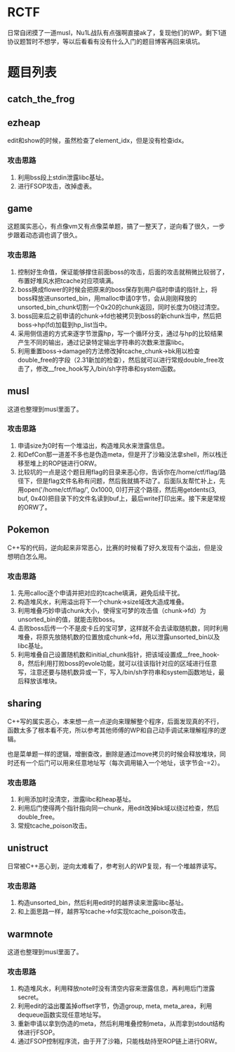 # RCTF 

日常自闭摸了一道musl，Nu1L战队有点强啊直接ak了，复现他们的WP。剩下1道协议题暂时不想学，等以后看看有没有什么入门的题目博客再回来填坑。

# 题目列表

## catch_the_frog


## ezheap

edit和show的时候，虽然检查了element_idx，但是没有检查idx。

### 攻击思路
1. 利用bss段上stdin泄露libc基址。
2. 进行FSOP攻击，改掉虚表。

## game

这题属实恶心，有点像vm又有点像菜单题，搞了一整天了，逆向看了很久，一步步跟着动态调也调了很久。

### 攻击思路
1. 控制好生命值，保证能够撑住前面boss的攻击，后面的攻击就稍微比较弱了，布置好堆风水把tcache对应项填满。
2. boss换成flower的时候会把原来的boss保存到用户临时申请的指针上，将boss释放进unsorted_bin，用malloc申请0字节，会从刚刚释放的unsorted_bin_chunk切割一个0x20的chunk返回，同时长度为0绕过清空。
3. boss回来后之前申请的chunk->fd也被拷贝到boss的新chunk当中，然后把boss->hp(fd)加载到hp_list当中。
4. 采用侧信道的方式来逐字节泄露hp，写一个循环分支，通过与hp的比较结果产生不同的输出，通过记录特定输出字符串的次数来泄露libc。
5. 利用重置boss->damage的方法修改掉tcache_chunk->bk用以检查double_free的字段（2.31新加的检查），然后就可以进行常规double_free攻击了，修改__free_hook写入/bin/sh字符串和system函数。


## musl

这道也整理到musl里面了。

### 攻击思路
1. 申请size为0时有一个堆溢出，构造堆风水来泄露信息。
2. 和DefCon那一道差不多也是伪造meta，但是开了沙箱没法拿shell，所以栈迁移至堆上的ROP链进行ORW。
3. 比较坑的一点是这个题目用flag的目录来恶心你，告诉你在/home/ctf/flag/路径下，但是flag文件名称有问题，然后我就搞不动了。后面队友帮忙补上，先用open('/home/ctf/flag/', 0x1000, 0)打开这个路径，然后用getdents(3, buf, 0x40)把目录下的文件名读到buf上，最后write打印出来。接下来是常规的ORW了。

## Pokemon

C++写的代码，逆向起来非常恶心，比赛的时候看了好久发现有个溢出，但是没想明白怎么用。

### 攻击思路
1. 先用calloc逐个申请并把对应的tcache填满，避免后续干扰。
2. 构造堆风水，利用溢出将下一个chunk->size域改大造成堆叠。
3. 利用堆叠巧妙申请chunk大小，使得宝可梦的攻击值（chunk->fd）为unsorted_bin的值，就能击败boss。
4. 击败boss后传一个不是皮卡丘的宝可梦，这样就不会去读取随机数，同时利用堆叠，将原先放随机数的位置放成chunk->fd，用以泄露unsorted_bin以及libc基址。
5. 利用堆叠自己设置随机数和initial_chunk指针，把该域设置成__free_hook-8，然后利用打败boss的evole功能，就可以往该指针对应的区域进行任意写，注意还要与随机数异或一下，写入/bin/sh字符串和system函数地址，最后释放该堆块。

## sharing

C++写的属实恶心，本来想一点一点逆向来理解整个程序，后面发现真的不行，函数太多了根本看不完，所以参考其他师傅的WP和自己动手调试来理解程序的逻辑。

也是菜单题一样的逻辑，增删查改，删除是通过move拷贝的时候会释放堆块，同时还有一个后门可以用来任意地址写（每次调用输入一个地址，该字节会-=2）。

### 攻击思路
1. 利用添加时没清空，泄露libc和heap基址。
2. 利用后门使得两个指针指向同一chunk，用edit改掉bk域以绕过检查，然后double_free。
3. 常规tcache_poison攻击。

## unistruct

日常被C++恶心到，逆向太难看了，参考别人的WP复现，有一个堆越界读写。

### 攻击思路
1. 构造unsorted_bin，然后利用edit时的越界读来泄露libc基址。
2. 和上面思路一样，越界写tcache->fd实现tcache_poison攻击。


## warmnote

这道也整理到musl里面了。

### 攻击思路
1. 构造堆风水，利用释放note时没有清空内容来泄露信息，再利用后门泄露secret。
2. 利用edit的溢出覆盖掉offset字节，伪造group, meta, meta_area，利用dequeue函数实现任意地址写。
3. 重新申请以拿到伪造的meta，然后利用堆叠控制meta，从而拿到stdout结构体进行FSOP。
4. 通过FSOP控制程序流，由于开了沙箱，只能栈劫持至ROP链上进行ORW。
